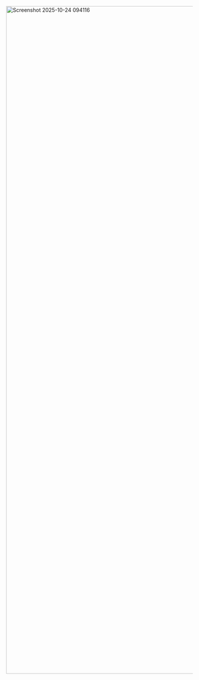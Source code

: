<img width="3795" height="1805" alt="Screenshot 2025-10-24 094116" src="https://github.com/user-attachments/assets/fdd3b6a6-aef7-4410-9f51-073e2c89af81" />
